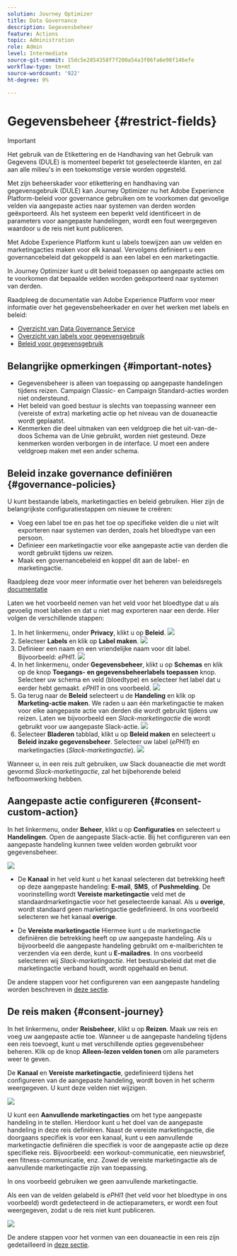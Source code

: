 ```yaml
---
solution: Journey Optimizer
title: Data Governance
description: Gegevensbeheer
feature: Actions
topic: Administration
role: Admin
level: Intermediate
source-git-commit: 15dc5e2854358f7f200a54a3f06fa6e98f146efe
workflow-type: tm+mt
source-wordcount: '922'
ht-degree: 0%

---
```


# Gegevensbeheer {#restrict-fields}


>[!IMPORTANT]
>
>Het gebruik van de Etikettering en de Handhaving van het Gebruik van Gegevens (DULE) is momenteel beperkt tot geselecteerde klanten, en zal aan alle milieu&#39;s in een toekomstige versie worden opgesteld.

Met zijn beheerskader voor etikettering en handhaving van gegevensgebruik (DULE) kan Journey Optimizer nu het Adobe Experience Platform-beleid voor governance gebruiken om te voorkomen dat gevoelige velden via aangepaste acties naar systemen van derden worden geëxporteerd. Als het systeem een beperkt veld identificeert in de parameters voor aangepaste handelingen, wordt een fout weergegeven waardoor u de reis niet kunt publiceren.

Met Adobe Experience Platform kunt u labels toewijzen aan uw velden en marketingacties maken voor elk kanaal. Vervolgens definieert u een governancebeleid dat gekoppeld is aan een label en een marketingactie.

In Journey Optimizer kunt u dit beleid toepassen op aangepaste acties om te voorkomen dat bepaalde velden worden geëxporteerd naar systemen van derden.

Raadpleeg de documentatie van Adobe Experience Platform voor meer informatie over het gegevensbeheerkader en over het werken met labels en beleid:

* [Overzicht van Data Governance Service](https://experienceleague.adobe.com/docs/experience-platform/data-governance/home.html)
* [Overzicht van labels voor gegevensgebruik](https://experienceleague.adobe.com/docs/experience-platform/data-governance/labels/overview.html?lang=en)
* [Beleid voor gegevensgebruik](https://experienceleague.adobe.com/docs/experience-platform/data-governance/policies/overview.html)

## Belangrijke opmerkingen {#important-notes}

* Gegevensbeheer is alleen van toepassing op aangepaste handelingen tijdens reizen. Campaign Classic- en Campaign Standard-acties worden niet ondersteund.
* Het beleid van goed bestuur is slechts van toepassing wanneer een (vereiste of extra) marketing actie op het niveau van de douaneactie wordt geplaatst.
* Kenmerken die deel uitmaken van een veldgroep die het uit-van-de-doos Schema van de Unie gebruikt, worden niet gesteund. Deze kenmerken worden verborgen in de interface. U moet een andere veldgroep maken met een ander schema.

## Beleid inzake governance definiëren {#governance-policies}

U kunt bestaande labels, marketingacties en beleid gebruiken. Hier zijn de belangrijkste configuratiestappen om nieuwe te creëren:

* Voeg een label toe en pas het toe op specifieke velden die u niet wilt exporteren naar systemen van derden, zoals het bloedtype van een persoon.
* Definieer een marketingactie voor elke aangepaste actie van derden die wordt gebruikt tijdens uw reizen.
* Maak een governancebeleid en koppel dit aan de label- en marketingactie.

Raadpleeg deze voor meer informatie over het beheren van beleidsregels [documentatie](https://experienceleague.adobe.com/docs/experience-platform/data-governance/policies/user-guide.html?lang=en#consent-policy)

Laten we het voorbeeld nemen van het veld voor het bloedtype dat u als gevoelig moet labelen en dat u niet mag exporteren naar een derde. Hier volgen de verschillende stappen:

1. In het linkermenu, onder **Privacy**, klikt u op **Beleid**.
   ![](assets/action-privacy0.png)
1. Selecteer **Labels** en klik op **Label maken**.
   ![](assets/action-privacy1.png)
1. Definieer een naam en een vriendelijke naam voor dit label. Bijvoorbeeld: _ePHI1_.
   ![](assets/action-privacy2.png)
1. In het linkermenu, onder **Gegevensbeheer**, klikt u op **Schemas** en klik op de knop **Toegangs- en gegevensbeheerlabels toepassen** knop. Selecteer uw schema en veld (bloedtype) en selecteer het label dat u eerder hebt gemaakt. _ePHI1_ in ons voorbeeld.
   ![](assets/action-privacy3.png)
1. Ga terug naar de **Beleid** selecteert u de **Handeling** en klik op **Marketing-actie maken**. We raden u aan één marketingactie te maken voor elke aangepaste actie van derden die wordt gebruikt tijdens uw reizen. Laten we bijvoorbeeld een _Slack-marketingactie_ die wordt gebruikt voor uw aangepaste Slack-actie.
   ![](assets/action-privacy4.png)
1. Selecteer **Bladeren** tabblad, klikt u op **Beleid maken** en selecteert u **Beleid inzake gegevensbeheer**. Selecteer uw label (_ePHI1_) en marketingacties (_Slack-marketingactie_).
   ![](assets/action-privacy5.png)

Wanneer u, in een reis zult gebruiken, uw Slack douaneactie die met wordt gevormd _Slack-marketingactie_, zal het bijbehorende beleid hefboomwerking hebben.

## Aangepaste actie configureren {#consent-custom-action}

In het linkermenu, onder **Beheer**, klikt u op **Configuraties** en selecteert u **Handelingen**. Open de aangepaste Slack-actie. Bij het configureren van een aangepaste handeling kunnen twee velden worden gebruikt voor gegevensbeheer.

![](assets/action-privacy6.png)

* De **Kanaal** in het veld kunt u het kanaal selecteren dat betrekking heeft op deze aangepaste handeling: **E-mail**, **SMS**, of **Pushmelding**. De voorinstelling wordt **Vereiste marketingactie** veld met de standaardmarketingactie voor het geselecteerde kanaal. Als u **overige**, wordt standaard geen marketingactie gedefinieerd. In ons voorbeeld selecteren we het kanaal **overige**.

* De **Vereiste marketingactie** Hiermee kunt u de marketingactie definiëren die betrekking heeft op uw aangepaste handeling. Als u bijvoorbeeld die aangepaste handeling gebruikt om e-mailberichten te verzenden via een derde, kunt u **E-mailadres**. In ons voorbeeld selecteren wij _Slack-marketingactie_. Het bestuursbeleid dat met die marketingactie verband houdt, wordt opgehaald en benut.

De andere stappen voor het configureren van een aangepaste handeling worden beschreven in [deze sectie](../action/about-custom-action-configuration.md#consent-management).

## De reis maken {#consent-journey}

In het linkermenu, onder **Reisbeheer**, klikt u op **Reizen**. Maak uw reis en voeg uw aangepaste actie toe.  Wanneer u de aangepaste handeling tijdens een reis toevoegt, kunt u met verschillende opties gegevensbeheer beheren. Klik op de knop **Alleen-lezen velden tonen** om alle parameters weer te geven.

De **Kanaal** en **Vereiste marketingactie**, gedefinieerd tijdens het configureren van de aangepaste handeling, wordt boven in het scherm weergegeven. U kunt deze velden niet wijzigen.

![](assets/action-privacy7.png)

U kunt een **Aanvullende marketingacties** om het type aangepaste handeling in te stellen. Hierdoor kunt u het doel van de aangepaste handeling in deze reis definiëren. Naast de vereiste marketingactie, die doorgaans specifiek is voor een kanaal, kunt u een aanvullende marketingactie definiëren die specifiek is voor de aangepaste actie op deze specifieke reis. Bijvoorbeeld: een workout-communicatie, een nieuwsbrief, een fitness-communicatie, enz. Zowel de vereiste marketingactie als de aanvullende marketingactie zijn van toepassing.

In ons voorbeeld gebruiken we geen aanvullende marketingactie.

Als een van de velden gelabeld is _ePHI1_ (het veld voor het bloedtype in ons voorbeeld) wordt gedetecteerd in de actieparameters, er wordt een fout weergegeven, zodat u de reis niet kunt publiceren.

![](assets/action-privacy8.png)

De andere stappen voor het vormen van een douaneactie in een reis zijn gedetailleerd in [deze sectie](../building-journeys/using-custom-actions.md).

